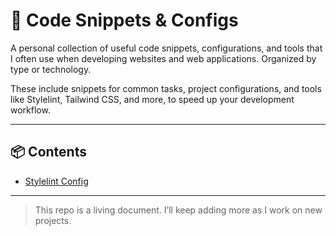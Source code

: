 # 🧩 Code Snippets & Configs

A personal collection of useful code snippets, configurations, and tools that I often use when developing websites and web applications. Organized by type or technology. 

These include snippets for common tasks, project configurations, and tools like Stylelint, Tailwind CSS, and more, to speed up your development workflow.

---

## 📦 Contents

- [Stylelint Config](stylelint/README.md)

---

> This repo is a living document. I’ll keep adding more as I work on new projects.